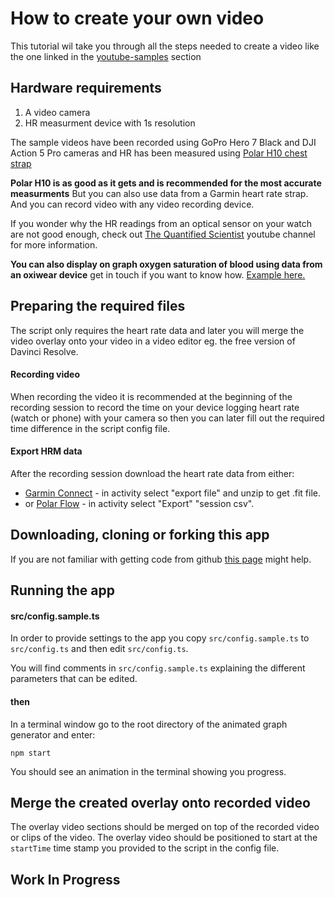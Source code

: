 # How to create your own video

This tutorial wil take you through all the steps needed to create a video like the one linked in the [youtube-samples](/youtube-samples) section

## Hardware requirements

1. A video camera
2. HR measurment device with 1s resolution

The sample videos have been recorded using GoPro Hero 7 Black and DJI Action 5 Pro cameras and HR has been measured using [Polar H10 chest strap](https://www.polar.com/en/sensors/h10-heart-rate-sensor)

**Polar H10 is as good as it gets and is recommended for the most accurate measurments** But you can also use data from a Garmin heart rate strap. And you can record video with any video recording device.

If you wonder why the HR readings from an optical sensor on your watch are not good enough, check out [The Quantified Scientist](https://www.youtube.com/@TheQuantifiedScientist/videos) youtube channel for more information.

**You can also display on graph oxygen saturation of blood using data from an oxiwear device** get in touch if you want to know how. [Example here.](https://youtu.be/PYYcvbbUBhg)

## Preparing the required files

The script only requires the heart rate data and later you will merge the video overlay onto your video in a video editor eg. the free version of Davinci Resolve.

#### Recording video

When recording the video it is recommended at the beginning of the recording session to record the time on your device logging heart rate (watch or phone)
with your camera so then you can later fill out the required time difference in the script config file.

#### Export HRM data

After the recording session download the heart rate data from either:

- [Garmin Connect](https://connect.garmin.com/) - in activity select "export file" and unzip to get .fit file.
- or [Polar Flow](https://flow.polar.com/) - in activity select "Export" "session csv".

## Downloading, cloning or forking this app

If you are not familiar with getting code from github [this page](https://docs.github.com/en/get-started/start-your-journey/downloading-files-from-github) might help.

## Running the app

#### src/config.sample.ts

In order to provide settings to the app you copy `src/config.sample.ts` to `src/config.ts` and then edit `src/config.ts`.

You will find comments in `src/config.sample.ts` explaining the different parameters that can be edited. 

#### then

In a terminal window go to the root directory of the animated graph generator and enter:

```
npm start
```

You should see an animation in the terminal showing you progress.

## Merge the created overlay onto recorded video

The overlay video sections should be merged on top of the recorded video or clips of the video. The overlay video should be positioned to start at the `startTime` time stamp you provided to the script in the config file.

## Work In Progress


